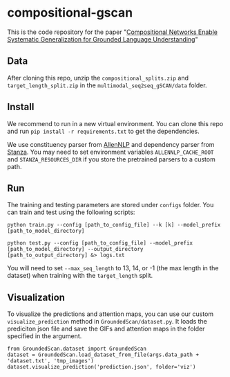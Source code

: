 # compositional-gscan
This is the code repository for the paper "[Compositional Networks Enable Systematic Generalization for Grounded Language Understanding](https://arxiv.org/abs/2008.02742)"

## Data
After cloning this repo, unzip the `compositional_splits.zip` and `target_length_split.zip` in the `multimodal_seq2seq_gSCAN/data` folder.

## Install
We recommend to run in a new virtual environment. You can clone this repo and run `pip install -r requirements.txt` to get the dependencies.

We use constituency parser from [AllenNLP](https://allennlp.org/) and dependency parser from [Stanza](https://stanfordnlp.github.io/stanza/). You may need to set environment variables `ALLENNLP_CACHE_ROOT` and `STANZA_RESOURCES_DIR` if you store the pretrained parsers to a custom path.

## Run
The training and testing parameters are stored under `configs` folder. 
You can train and test using the following scripts:

```
python train.py --config [path_to_config_file] --k [k] --model_prefix [path_to_model_directory]
```

```
python test.py --config [path_to_config_file] --model_prefix [path_to_model_directory] --output_directory [path_to_output_directory] &> logs.txt
```

You will need to set `--max_seq_length` to 13, 14, or -1 (the max length in the dataset) when training with the `target_length` split.

## Visualization
To visualize the predictions and attention maps, you can use our custom `visualize_prediction` method in `GroundedScan/dataset.py`. It loads the prediciton json file and save the GIFs and attention maps in the folder specified in the argument.

```
from GroundedScan.dataset import GroundedScan
dataset = GroundedScan.load_dataset_from_file(args.data_path + 'dataset.txt', 'tmp_images')
dataset.visualize_prediction('prediction.json', folder='viz')
```
